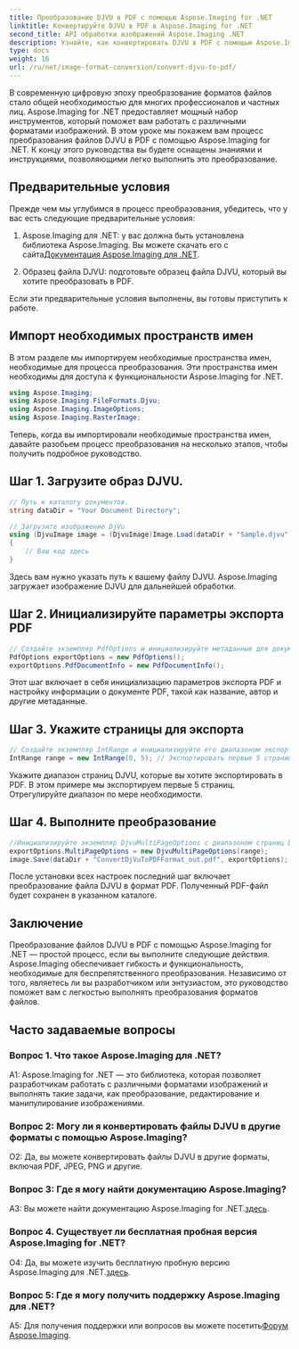 ```yaml
---
title: Преобразование DJVU в PDF с помощью Aspose.Imaging for .NET
linktitle: Конвертируйте DJVU в PDF в Aspose.Imaging for .NET
second_title: API обработки изображений Aspose.Imaging .NET
description: Узнайте, как конвертировать DJVU в PDF с помощью Aspose.Imaging для .NET. Следуйте нашему пошаговому руководству для плавного преобразования.
type: docs
weight: 16
url: /ru/net/image-format-conversion/convert-djvu-to-pdf/
---
```

В современную цифровую эпоху преобразование форматов файлов стало общей необходимостью для многих профессионалов и частных лиц. Aspose.Imaging for .NET предоставляет мощный набор инструментов, который поможет вам работать с различными форматами изображений. В этом уроке мы покажем вам процесс преобразования файлов DJVU в PDF с помощью Aspose.Imaging for .NET. К концу этого руководства вы будете оснащены знаниями и инструкциями, позволяющими легко выполнить это преобразование.

## Предварительные условия

Прежде чем мы углубимся в процесс преобразования, убедитесь, что у вас есть следующие предварительные условия:

1.  Aspose.Imaging для .NET: у вас должна быть установлена библиотека Aspose.Imaging. Вы можете скачать его с сайта[Документация Aspose.Imaging для .NET](https://reference.aspose.com/imaging/net/).

2. Образец файла DJVU: подготовьте образец файла DJVU, который вы хотите преобразовать в PDF.

Если эти предварительные условия выполнены, вы готовы приступить к работе.

## Импорт необходимых пространств имен

В этом разделе мы импортируем необходимые пространства имен, необходимые для процесса преобразования. Эти пространства имен необходимы для доступа к функциональности Aspose.Imaging for .NET.

```csharp
using Aspose.Imaging;
using Aspose.Imaging.FileFormats.Djvu;
using Aspose.Imaging.ImageOptions;
using Aspose.Imaging.RasterImage;
```

Теперь, когда вы импортировали необходимые пространства имен, давайте разобьем процесс преобразования на несколько этапов, чтобы получить подробное руководство.

## Шаг 1. Загрузите образ DJVU.

```csharp
// Путь к каталогу документов.
string dataDir = "Your Document Directory";

// Загрузите изображение DjVu
using (DjvuImage image = (DjvuImage)Image.Load(dataDir + "Sample.djvu"))
{
    // Ваш код здесь
}
```

Здесь вам нужно указать путь к вашему файлу DJVU. Aspose.Imaging загружает изображение DJVU для дальнейшей обработки.

## Шаг 2. Инициализируйте параметры экспорта PDF

```csharp
// Создайте экземпляр PdfOptions и инициализируйте метаданные для документа PDF.
PdfOptions exportOptions = new PdfOptions();
exportOptions.PdfDocumentInfo = new PdfDocumentInfo();
```

Этот шаг включает в себя инициализацию параметров экспорта PDF и настройку информации о документе PDF, такой как название, автор и другие метаданные.

## Шаг 3. Укажите страницы для экспорта

```csharp
// Создайте экземпляр IntRange и инициализируйте его диапазоном экспортируемых страниц DjVu.
IntRange range = new IntRange(0, 5); // Экспортировать первые 5 страниц
```

Укажите диапазон страниц DJVU, которые вы хотите экспортировать в PDF. В этом примере мы экспортируем первые 5 страниц. Отрегулируйте диапазон по мере необходимости.

## Шаг 4. Выполните преобразование

```csharp
//Инициализируйте экземпляр DjvuMultiPageOptions с диапазоном страниц DjVu, которые нужно экспортировать, и сохраните результат в формате PDF.
exportOptions.MultiPageOptions = new DjvuMultiPageOptions(range);
image.Save(dataDir + "ConvertDjVuToPDFFormat_out.pdf", exportOptions);
```

После установки всех настроек последний шаг включает преобразование файла DJVU в формат PDF. Полученный PDF-файл будет сохранен в указанном каталоге.

## Заключение

Преобразование файлов DJVU в PDF с помощью Aspose.Imaging for .NET — простой процесс, если вы выполните следующие действия. Aspose.Imaging обеспечивает гибкость и функциональность, необходимые для беспрепятственного преобразования. Независимо от того, являетесь ли вы разработчиком или энтузиастом, это руководство поможет вам с легкостью выполнять преобразования форматов файлов.

## Часто задаваемые вопросы

### Вопрос 1. Что такое Aspose.Imaging для .NET?

A1: Aspose.Imaging for .NET — это библиотека, которая позволяет разработчикам работать с различными форматами изображений и выполнять такие задачи, как преобразование, редактирование и манипулирование изображениями.

### Вопрос 2: Могу ли я конвертировать файлы DJVU в другие форматы с помощью Aspose.Imaging?

О2: Да, вы можете конвертировать файлы DJVU в другие форматы, включая PDF, JPEG, PNG и другие.

### Вопрос 3: Где я могу найти документацию Aspose.Imaging?

 A3: Вы можете найти документацию Aspose.Imaging for .NET.[здесь](https://reference.aspose.com/imaging/net/).

### Вопрос 4. Существует ли бесплатная пробная версия Aspose.Imaging for .NET?

 О4: Да, вы можете изучить бесплатную пробную версию Aspose.Imaging для .NET.[здесь](https://releases.aspose.com/).

### Вопрос 5: Где я могу получить поддержку Aspose.Imaging для .NET?

 A5: Для получения поддержки или вопросов вы можете посетить[Форум Aspose.Imaging](https://forum.aspose.com/).